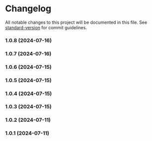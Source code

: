 # Changelog

All notable changes to this project will be documented in this file. See [standard-version](https://github.com/conventional-changelog/standard-version) for commit guidelines.

### 1.0.8 (2024-07-16)

### 1.0.7 (2024-07-16)

### 1.0.6 (2024-07-15)

### 1.0.5 (2024-07-15)

### 1.0.4 (2024-07-15)

### 1.0.3 (2024-07-15)

### 1.0.2 (2024-07-11)

### 1.0.1 (2024-07-11)
